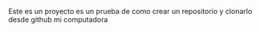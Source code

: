 Este es un proyecto es un prueba de como crear un repositorio y clonarlo desde github  mi computadora
